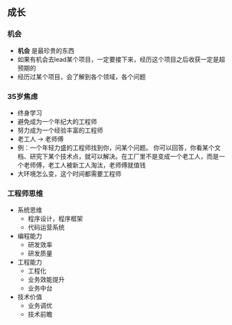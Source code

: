 ## 成长

### 机会
- **机会** 是最珍贵的东西
- 如果有机会去lead某个项目，一定要接下来，经历这个项目之后收获一定是超预期的
- 经历过某个项目，会了解到各个领域，各个问题

### 35岁焦虑
- 终身学习
- 避免成为一个年纪大的工程师
- 努力成为一个经验丰富的工程师
- 老工人 -> 老师傅
- 例：一个年轻力盛的工程师找到你，问某个问题。 你可以回答，你看某个文档、研究下某个技术点，就可以解决。在工厂里不是变成一个老工人，而是一个老师傅，老工人被新工人淘汰，老师傅就值钱
- 大环境怎么变，这个时间都需要工程师

### 工程师思维
- 系统思维
  - 程序设计，程序框架
  - 代码运营系统
- 编程能力
  - 研发效率
  - 研发质量
- 工程能力
  - 工程化
  - 业务效能提升
  - 业务中台
- 技术价值
  - 业务调优
  - 技术前瞻